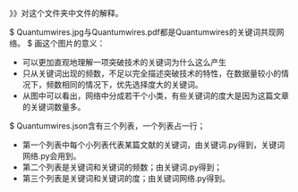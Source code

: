 》》对这个文件夹中文件的解释。

$ Quantumwires.jpg与Quantumwires.pdf都是Quantumwires的关键词共现网络。
$ 画这个图片的意义：
* 可以更加直观地理解一项突破技术的关键词为什么这么产生
* 只从关键词出现的频数，不足以完全描述突破技术的特性，在数据量较小的情况下，频数相同的情况下，优先选择度大的关键词。
* 从图中可以看出，网络中分成若干个小类，有些关键词的度大是因为这篇文章的关键词数量多。

$ Quantumwires.json含有三个列表，一个列表占一行；
* 第一个列表中每个小列表代表某篇文献的关键词，由关键词.py得到，关键词网络.py会用到。
* 第二个列表是关键词和关键词的频数；由关键词.py得到；
* 第三个列表是关键词和关键词的度；由关键词网络.py得到。
